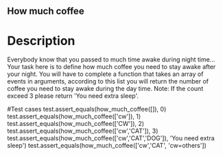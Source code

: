 ## How much coffee

# Description
Everybody know that you passed to much time awake during night time...
Your task here is to define how much coffee you need to stay awake after your night. You will have to complete a function that takes an array of events in arguments, according to this list you will return the number of coffee you need to stay awake during the day time. Note: If the count exceed 3 please return 'You need extra sleep'.

#Test cases
test.assert_equals(how_much_coffee([]), 0)
test.assert_equals(how_much_coffee(['cw']), 1)
test.assert_equals(how_much_coffee(['CW']), 2)
test.assert_equals(how_much_coffee(['cw','CAT']), 3)
test.assert_equals(how_much_coffee(['cw','CAT','DOG']), 'You need extra sleep')
test.assert_equals(how_much_coffee(['cw','CAT', 'cw=others'])
